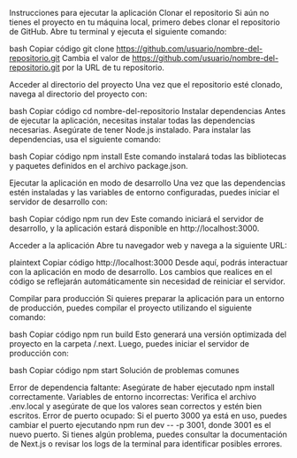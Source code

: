 Instrucciones para ejecutar la aplicación
Clonar el repositorio
Si aún no tienes el proyecto en tu máquina local, primero debes clonar el repositorio de GitHub. Abre tu terminal y ejecuta el siguiente comando:

bash
Copiar código
git clone https://github.com/usuario/nombre-del-repositorio.git
Cambia el valor de https://github.com/usuario/nombre-del-repositorio.git por la URL de tu repositorio.

Acceder al directorio del proyecto
Una vez que el repositorio esté clonado, navega al directorio del proyecto con:

bash
Copiar código
cd nombre-del-repositorio
Instalar dependencias
Antes de ejecutar la aplicación, necesitas instalar todas las dependencias necesarias. Asegúrate de tener Node.js instalado. Para instalar las dependencias, usa el siguiente comando:

bash
Copiar código
npm install
Este comando instalará todas las bibliotecas y paquetes definidos en el archivo package.json.


Ejecutar la aplicación en modo de desarrollo
Una vez que las dependencias estén instaladas y las variables de entorno configuradas, puedes iniciar el servidor de desarrollo con:

bash
Copiar código
npm run dev
Este comando iniciará el servidor de desarrollo, y la aplicación estará disponible en http://localhost:3000.

Acceder a la aplicación
Abre tu navegador web y navega a la siguiente URL:

plaintext
Copiar código
http://localhost:3000
Desde aquí, podrás interactuar con la aplicación en modo de desarrollo. Los cambios que realices en el código se reflejarán automáticamente sin necesidad de reiniciar el servidor.

Compilar para producción
Si quieres preparar la aplicación para un entorno de producción, puedes compilar el proyecto utilizando el siguiente comando:

bash
Copiar código
npm run build
Esto generará una versión optimizada del proyecto en la carpeta /.next. Luego, puedes iniciar el servidor de producción con:

bash
Copiar código
npm start
Solución de problemas comunes

Error de dependencia faltante: Asegúrate de haber ejecutado npm install correctamente.
Variables de entorno incorrectas: Verifica el archivo .env.local y asegúrate de que los valores sean correctos y estén bien escritos.
Error de puerto ocupado: Si el puerto 3000 ya está en uso, puedes cambiar el puerto ejecutando npm run dev -- -p 3001, donde 3001 es el nuevo puerto.
Si tienes algún problema, puedes consultar la documentación de Next.js o revisar los logs de la terminal para identificar posibles errores.
